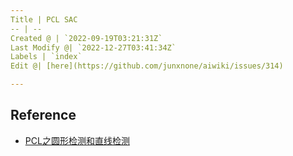 ```yaml
---
Title | PCL SAC
-- | --
Created @ | `2022-09-19T03:21:31Z`
Last Modify @| `2022-12-27T03:41:34Z`
Labels | `index`
Edit @| [here](https://github.com/junxnone/aiwiki/issues/314)

---
```

## Reference

- [PCL之圆形检测和直线检测](https://blog.csdn.net/kissgoodbye2012/article/details/124361044)
